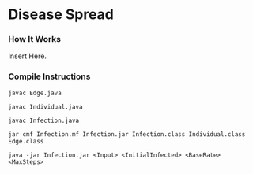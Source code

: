 # Disease Spread
### How It Works
Insert Here.
### Compile Instructions
    javac Edge.java
    
    javac Individual.java
    
    javac Infection.java
    
    jar cmf Infection.mf Infection.jar Infection.class Individual.class Edge.class
    
    java -jar Infection.jar <Input> <InitialInfected> <BaseRate> <MaxSteps>
